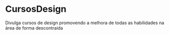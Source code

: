 # CursosDesign
Divulga cursos de design promovendo a melhora de todas as habilidades na área de forma descontraida
